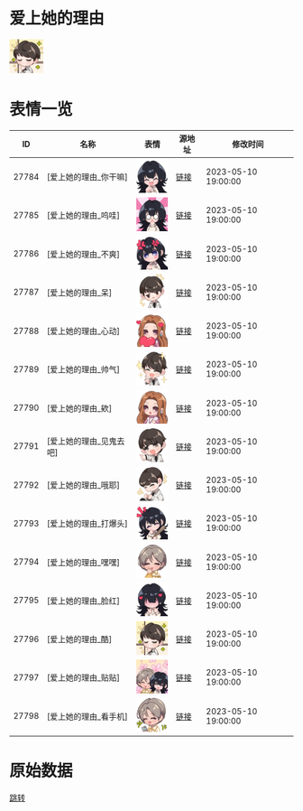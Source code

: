 # 爱上她的理由

<img src="./cover.png" height="60" alt="cover" />

# 表情一览

|ID|名称|表情|源地址|修改时间|
|----|----|----|----|----|
|27784|[爱上她的理由_你干嘛]|<img src="./pic/027784_%5B爱上她的理由_你干嘛%5D.png" height="60" alt="你干嘛"/>|[链接](https://i0.hdslb.com/bfs/garb/4264358009248890337123753238a67dee4e3714.png)|2023-05-10 19:00:00|
|27785|[爱上她的理由_呜哇]|<img src="./pic/027785_%5B爱上她的理由_呜哇%5D.png" height="60" alt="呜哇"/>|[链接](https://i0.hdslb.com/bfs/garb/623bdc04d4f8bd58f51fa7d203a306a3d15b4cca.png)|2023-05-10 19:00:00|
|27786|[爱上她的理由_不爽]|<img src="./pic/027786_%5B爱上她的理由_不爽%5D.png" height="60" alt="不爽"/>|[链接](https://i0.hdslb.com/bfs/garb/c178e19640d97d3812e9cd3d093629249926fcba.png)|2023-05-10 19:00:00|
|27787|[爱上她的理由_呆]|<img src="./pic/027787_%5B爱上她的理由_呆%5D.png" height="60" alt="呆"/>|[链接](https://i0.hdslb.com/bfs/garb/55cc5cb95d10563501a7276a9e3ed17fa67d0f38.png)|2023-05-10 19:00:00|
|27788|[爱上她的理由_心动]|<img src="./pic/027788_%5B爱上她的理由_心动%5D.png" height="60" alt="心动"/>|[链接](https://i0.hdslb.com/bfs/garb/976fdf7ace1d4b38cb079d2363517bcb80789abf.png)|2023-05-10 19:00:00|
|27789|[爱上她的理由_帅气]|<img src="./pic/027789_%5B爱上她的理由_帅气%5D.png" height="60" alt="帅气"/>|[链接](https://i0.hdslb.com/bfs/garb/3b4202c9d72c54aa060d47d1b5df54100570a2c6.png)|2023-05-10 19:00:00|
|27790|[爱上她的理由_欸]|<img src="./pic/027790_%5B爱上她的理由_欸%5D.png" height="60" alt="欸"/>|[链接](https://i0.hdslb.com/bfs/garb/b4fdb947f8dd03a100bccc1d3779b0f4a20814e3.png)|2023-05-10 19:00:00|
|27791|[爱上她的理由_见鬼去吧]|<img src="./pic/027791_%5B爱上她的理由_见鬼去吧%5D.png" height="60" alt="见鬼去吧"/>|[链接](https://i0.hdslb.com/bfs/garb/c817e11d7a0eae71c13f750cfbc6f729bd6ff6ec.png)|2023-05-10 19:00:00|
|27792|[爱上她的理由_哦耶]|<img src="./pic/027792_%5B爱上她的理由_哦耶%5D.png" height="60" alt="哦耶"/>|[链接](https://i0.hdslb.com/bfs/garb/fe7d0d0ffe30fc861183480fb3d616e5b5ae5a4e.png)|2023-05-10 19:00:00|
|27793|[爱上她的理由_打爆头]|<img src="./pic/027793_%5B爱上她的理由_打爆头%5D.png" height="60" alt="打爆头"/>|[链接](https://i0.hdslb.com/bfs/garb/d385a327ad427db98dccd8b062931487a4874589.png)|2023-05-10 19:00:00|
|27794|[爱上她的理由_嘿嘿]|<img src="./pic/027794_%5B爱上她的理由_嘿嘿%5D.png" height="60" alt="嘿嘿"/>|[链接](https://i0.hdslb.com/bfs/garb/eb58d8d3d731770fcefeaabea911b51954d788f3.png)|2023-05-10 19:00:00|
|27795|[爱上她的理由_脸红]|<img src="./pic/027795_%5B爱上她的理由_脸红%5D.png" height="60" alt="脸红"/>|[链接](https://i0.hdslb.com/bfs/garb/e379639e2e84289871c443807031ed5a17446686.png)|2023-05-10 19:00:00|
|27796|[爱上她的理由_酷]|<img src="./pic/027796_%5B爱上她的理由_酷%5D.png" height="60" alt="酷"/>|[链接](https://i0.hdslb.com/bfs/garb/1b703600b1ced9ac915d21b518fd191decda1861.png)|2023-05-10 19:00:00|
|27797|[爱上她的理由_贴贴]|<img src="./pic/027797_%5B爱上她的理由_贴贴%5D.png" height="60" alt="贴贴"/>|[链接](https://i0.hdslb.com/bfs/garb/9c9b3948523ee572eea0d3ca7e9917eb12e0d1d5.png)|2023-05-10 19:00:00|
|27798|[爱上她的理由_看手机]|<img src="./pic/027798_%5B爱上她的理由_看手机%5D.png" height="60" alt="看手机"/>|[链接](https://i0.hdslb.com/bfs/garb/ea10c2fefb19966848cac8025f471c404e74b2fa.png)|2023-05-10 19:00:00|

# 原始数据

[跳转](./raw.json)

